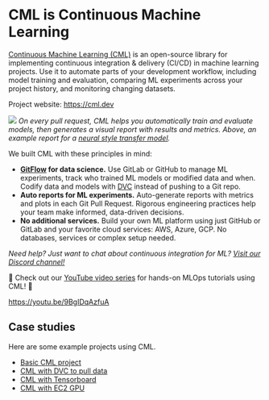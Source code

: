 # CML is Continuous Machine Learning

[Continuous Machine Learning (CML)](https://cml.dev) is an open-source library
for implementing continuous integration & delivery (CI/CD) in machine learning
projects. Use it to automate parts of your development workflow, including model
training and evaluation, comparing ML experiments across your project history,
and monitoring changing datasets.

Project website: https://cml.dev

![](/img/cml_neural_transfer.png) _On every pull request, CML helps you
automatically train and evaluate models, then generates a visual report with
results and metrics. Above, an example report for a
[neural style transfer model](https://rb.gy/ub5idx)._

We built CML with these principles in mind:

- **[GitFlow](https://nvie.com/posts/a-successful-git-branching-model/) for data
  science.** Use GitLab or GitHub to manage ML experiments, track who trained ML
  models or modified data and when. Codify data and models with
  [DVC](/doc/cml/cml-with-dvc) instead of pushing to a Git repo.
- **Auto reports for ML experiments.** Auto-generate reports with metrics and
  plots in each Git Pull Request. Rigorous engineering practices help your team
  make informed, data-driven decisions.
- **No additional services.** Build your own ML platform using just GitHub or
  GitLab and your favorite cloud services: AWS, Azure, GCP. No databases,
  services or complex setup needed.

_Need help? Just want to chat about continuous integration for ML?
[Visit our Discord channel!](https://discord.gg/bzA6uY7)_

🌟 Check out our
[YouTube video series](https://www.youtube.com/playlist?list=PL7WG7YrwYcnDBDuCkFbcyjnZQrdskFsBz)
for hands-on MLOps tutorials using CML! 🌟

https://youtu.be/9BgIDqAzfuA

## Case studies

Here are some example projects using CML.

- [Basic CML project](https://github.com/iterative/cml_base_case)
- [CML with DVC to pull data](https://github.com/iterative/cml_dvc_case)
- [CML with Tensorboard](https://github.com/iterative/cml_tensorboard_case)
- [CML with EC2 GPU](https://github.com/iterative/cml_cloud_case)

